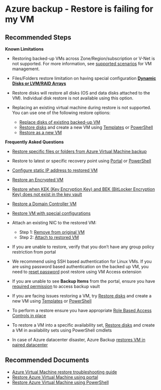 <properties
	pageTitle="Azure backup - Restore is failing for my VM"
	description="Azure backup - Restore is failing for my VM"
	service="microsoft.compute"
	resource="virtualmachines"
	authors="srinathv"
	ms.author="srinathv"
	displayOrder="16"
	selfHelpType="resource"
	supportTopicIds=""
	resourceTags="windows"
	productPesIds=""
	cloudEnvironments="MoonCake"
	articleId="azurebackup-crp-linuxrestorefailing-mooncake"
/>

# Azure backup - Restore is failing for my VM

## **Recommended Steps**

**Known Limitations**

- Restoring backed-up VMs across Zone/Region/subscription or V-Net is not supported. For more information, see [supported scenarios](https://docs.azure.cn/backup/backup-support-matrix-iaas#support-for-vm-management) for VM management.
- Files/Folders restore limitation on having special configuration [**Dynamic Disks or LVM/RAID Arrays**](https://docs.azure.cn/backup/backup-azure-restore-files-from-vm#special-configurations)
- Restore disks will restore all disks (OS and data disks attached to the VM). Individual disk restore is not available using this option.
- Replacing an existing virtual machine during restore is not supported. You can use one of the following restore options:

	- [Replace disks of existing backed-up VM](https://docs.azure.cn/backup/backup-azure-arm-restore-vms#replace-existing-disks)
	- [Restore disks](https://docs.azure.cn/backup/backup-azure-arm-restore-vms#restore-disks) and create a new VM using [Templates](https://docs.azure.cn/backup/backup-azure-arm-restore-vms#use-templates-to-customize-a-restored-vm) or [PowerShell](https://docs.azure.cn/backup/backup-azure-vms-automation#create-a-vm-from-restored-disks)
	- [Restore as a new VM](https://docs.azure.cn/backup/backup-azure-arm-restore-vms#create-a-vm)
	
**Frequently Asked Questions**

- [Restore specific files or folders from Azure Virtual Machine backup](https://docs.azure.cn/backup/backup-azure-restore-files-from-vm)
- Restore to latest or specific recovery point using [Portal](https://docs.azure.cn/backup/backup-azure-arm-restore-vms#select-a-restore-point) or [PowerShell](https://docs.azure.cn/backup/backup-azure-vms-automation#restore-an-azure-vm)
- [Configure static IP address to restored VM](https://docs.azure.cn/virtual-network/virtual-networks-reserved-private-ip#how-to-add-a-static-internal-ip-to-an-existing-vm)
- [Restore an Encrypted VM](https://docs.azure.cn/backup/backup-azure-vms-encryption)
- [Restore when KEK (Key Encryption Key) and BEK (BitLocker Encryption Key) does not exist in the key vault](https://docs.azure.cn/backup/backup-azure-restore-key-secret)
- [Restore a Domain Controller VM](https://docs.azure.cn/backup/backup-azure-arm-restore-vms#restore-vms-with-special-configurations)
- [Restore VM with special configurations](https://docs.azure.cn/backup/backup-azure-arm-restore-vms#restore-vms-with-special-configurations)
- Attach an existing NIC to the restored VM:
	
	- Step 1: [Remove from original VM](https://docs.azure.cn/virtual-network/virtual-network-network-interface-vm#remove-a-network-interface-from-a-vm)
	- Step 2: [Attach to restored VM](https://docs.azure.cn/virtual-network/virtual-network-network-interface-vm#vm-add-nic)

- If you are unable to restore, verify that you don’t have any group policy restriction from portal
- We recommend using SSH based authentication for Linux VMs. If you are using password based authentication on the backed up VM, you need to [reset password](https://docs.microsoft.com/previous-versions/azure/virtual-machines/linux/classic/reset-access-classic) post restore using VM Access extension
- If you are unable to see **Backup Items** from the portal, ensure you have [required permission](https://docs.azure.cn/backup/backup-rbac-rs-vault) to access backup vault
- If you are facing issues restoring a VM, try [Restore disks](https://docs.azure.cn/backup/backup-azure-arm-restore-vms#restore-disks) and create a new VM using [Templates](https://docs.azure.cn/backup/backup-azure-arm-restore-vms#use-templates-to-customize-a-restored-vm) or [PowerShell](https://docs.azure.cn/backup/backup-azure-vms-automation#create-a-vm-from-restored-disks)
- To perform a restore ensure you have appropriate [Role Based Access Controls in place](https://docs.azure.cn/backup/backup-rbac-rs-vault) 
- To restore a VM into a specific availability set, [Restore disks](https://docs.azure.cn/backup/backup-azure-arm-restore-vms#restore-disks) and create a VM in availability sets using PowerShell cmdlets 
- In case of Azure datacenter disaster, Azure Backup [restores VM in paired datacenter](https://docs.azure.cn/backup/backup-azure-arm-restore-vms#restore-vms-with-special-configurations)

## **Recommended Documents**

- [Azure Virtual Machine restore troubleshooting guide](https://docs.azure.cn/backup/backup-azure-vms-troubleshoot#restore)
- [Restore Azure Virtual Machine using portal](https://docs.azure.cn/backup/backup-azure-arm-restore-vms#choose-a-vm-restore-configuration)
- [Restore Azure Virtual Machine using PowerShell](https://docs.azure.cn/backup/backup-azure-vms-automation#restore-an-azure-vm)